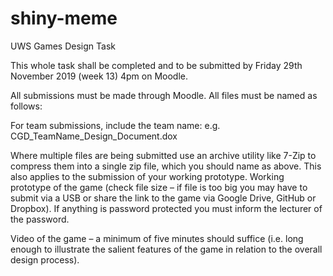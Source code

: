 # shiny-meme
UWS Games Design Task

This whole task shall be completed and to be submitted by Friday 29th November 2019 (week 13) 4pm on Moodle.

All submissions must be made through Moodle. All files must be named as follows: 

For team submissions, include the team name: e.g. CGD_TeamName_Design_Document.dox

Where multiple files are being submitted use an archive utility like 7-Zip to compress them into a single zip file, 
which you should name as above. This also applies to the submission of your working prototype. 
Working prototype of the game (check file size – if file is too big you may have to submit via a USB or 
share the link to the game via Google Drive, GitHub or Dropbox). If anything is password protected you must inform the 
lecturer of the password.

Video of the game – a minimum of five minutes should suffice (i.e. long enough to illustrate the salient features 
of the game in relation to the overall design process).

